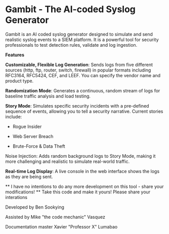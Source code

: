 # Gambit - The AI-coded Syslog Generator

Gambit is an AI coded syslog generator designed to simulate and send realistic syslog events to a SIEM platform.  It is a powerful tool for security professionals to test detection rules, validate and log ingestion. 

**Features**

**Customizable, Flexible Log Generation**: Sends logs from five different sources (http, ftp, router, switch, firewall) in popular formats including RFC3164, RFC5424, CEF, and LEEF. You can specify the vendor name and product type.

**Randomization Mode**: Generates a continuous, random stream of logs for baseline traffic analysis and load testing.

**Story Mode**: Simulates specific security incidents with a pre-defined sequence of events, allowing you to tell a security narrative. Current stories include:

  - Rogue Insider
  
  - Web Server Breach
  
  - Brute-Force & Data Theft
    

Noise Injection: Adds random background logs to Story Mode, making it more challenging and realistic to simulate real-world traffic.


**Real-time Log Display**: A live console in the web interface shows the logs as they are being sent.





** I have no intentions to do any more development on this tool - share your modifications! **
Take this code and make it yours! Please share your interations




Developed by Ben Sookying


Assisted by Mike "the code mechanic" Vasquez


Documentation master Xavier "Professor X" Lumabao
